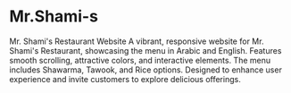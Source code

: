 # Mr.Shami-s
Mr. Shami's Restaurant Website A vibrant, responsive website for Mr. Shami's Restaurant, showcasing the menu in Arabic and English. Features smooth scrolling, attractive colors, and interactive elements. The menu includes Shawarma, Tawook, and Rice options. Designed to enhance user experience and invite customers to explore delicious offerings.

